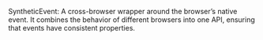 SyntheticEvent: A cross-browser wrapper around the browser’s native event. It combines the behavior of different browsers into one API, ensuring that events have consistent properties.